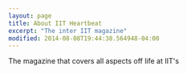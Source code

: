 ```yaml
---
layout: page
title: About IIT Heartbeat
excerpt: "The inter IIT magazine"
modified: 2014-08-08T19:44:38.564948-04:00
---
```


The magazine that covers all aspects off life at IIT's
